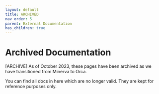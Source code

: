 ```yaml
---
layout: default
title: ARCHIVED
nav_order: 5
parent: External Documentation
has_children: true
---
```


# Archived Documentation

[ARCHIVE] As of October 2023, these pages have been archived as we have transitioned from Minerva to Orca.

You can find all docs in here which are no longer valid. They are kept for reference purposes only.
